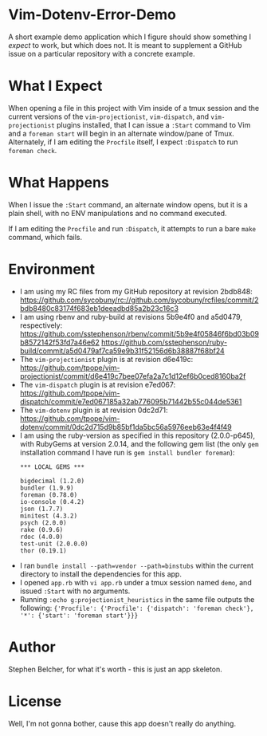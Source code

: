 Vim-Dotenv-Error-Demo
=====================

A short example demo application which I figure should show something I
*expect* to work, but which does not. It is meant to supplement a GitHub issue
on a particular repository with a concrete example.

What I Expect
=============

When opening a file in this project with Vim inside of a tmux session and the
current versions of the `vim-projectionist`, `vim-dispatch`, and
`vim-projectionist` plugins installed, that I can issue a `:Start` command to
Vim and a `foreman start` will begin in an alternate window/pane of Tmux.
Alternately, if I am editing the `Procfile` itself, I expect `:Dispatch` to
run `foreman check`.

What Happens
============

When I issue the `:Start` command, an alternate window opens, but it is a
plain shell, with no ENV manipulations and no command executed.

If I am editing the `Procfile` and run `:Dispatch`, it attempts to run a bare
`make` command, which fails.

Environment
===========

 * I am using my RC files from my GitHub repository at revision 2bdb848:
   https://github.com/sycobuny/rc://github.com/sycobuny/rcfiles/commit/2bdb8480c83174f683eb1deeadbd85a2b23c16c3
 * I am using rbenv and ruby-build at revisions 5b9e4f0 and a5d0479,
   respectively:
   https://github.com/sstephenson/rbenv/commit/5b9e4f05846f6bd03b09b8572142f53fd7a46e62
   https://github.com/sstephenson/ruby-build/commit/a5d0479af7ca59e9b31f52156d6b38887f68bf24
 * The `vim-projectionist` plugin is at revision d6e419c:
   https://github.com/tpope/vim-projectionist/commit/d6e419c7bee07efa2a7c1d12ef6b0ced8160ba2f
 * The `vim-dispatch` plugin is at revision e7ed067:
   https://github.com/tpope/vim-dispatch/commit/e7ed067185a32ab776095b71442b55c044de5361
 * The `vim-dotenv` plugin is at revision 0dc2d71:
   https://github.com/tpope/vim-dotenv/commit/0dc2d715d9b85bf1da5bc56a5976eeb63e4f4f49
 * I am using the ruby-version as specified in this repository (2.0.0-p645),
   with RubyGems at version 2.0.14, and the following gem list (the only `gem`
   installation command I have run is `gem install bundler foreman`):
   ```
   *** LOCAL GEMS ***

   bigdecimal (1.2.0)
   bundler (1.9.9)
   foreman (0.78.0)
   io-console (0.4.2)
   json (1.7.7)
   minitest (4.3.2)
   psych (2.0.0)
   rake (0.9.6)
   rdoc (4.0.0)
   test-unit (2.0.0.0)
   thor (0.19.1)
   ```
 * I ran `bundle install --path=vendor --path=binstubs` within the current
   directory to install the dependencies for this app.
 * I opened `app.rb` with `vi app.rb` under a tmux session named `demo`, and
   issued `:Start` with no arguments.
 * Running `:echo g:projectionist_heuristics` in the same file outputs the
   following:
   `{'Procfile': {'Procfile': {'dispatch': 'foreman check'}, '*': {'start': 'foreman start'}}}`

Author
======

Stephen Belcher, for what it's worth - this is just an app skeleton.

License
=======

Well, I'm not gonna bother, cause this app doesn't really do anything.
